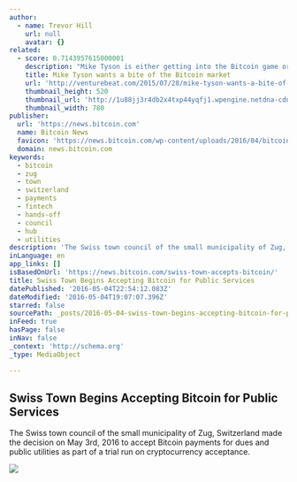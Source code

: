 ```yaml
---
author:
  - name: Trevor Hill
    url: null
    avatar: {}
related:
  - score: 0.7143957615000001
    description: "Mike Tyson is either getting into the Bitcoin game or is getting scammed out of a bunch of money. Tyson, a former heavyweight boxing world champion, tweeted a link this weekend to a website with the best URL you'll see all year: Coming soon... http://t.co/Blf592VtUW ... Changing the way we get change."
    title: Mike Tyson wants a bite of the Bitcoin market
    url: 'http://venturebeat.com/2015/07/28/mike-tyson-wants-a-bite-of-the-bitcoin-market/'
    thumbnail_height: 520
    thumbnail_url: 'http://1u88jj3r4db2x4txp44yqfj1.wpengine.netdna-cdn.com/wp-content/uploads/2015/07/tyson-780x520.jpg'
    thumbnail_width: 780
publisher:
  url: 'https://news.bitcoin.com'
  name: Bitcoin News
  favicon: 'https://news.bitcoin.com/wp-content/uploads/2016/04/bitcoin_fav.png'
  domain: news.bitcoin.com
keywords:
  - bitcoin
  - zug
  - town
  - switzerland
  - payments
  - fintech
  - hands-off
  - council
  - hub
  - utilities
description: 'The Swiss town council of the small municipality of Zug, Switzerland made the decision on May 3rd, 2016 to accept Bitcoin payments for dues and public utilities as part of a trial run on cryptocurrency acceptance.'
inLanguage: en
app_links: []
isBasedOnUrl: 'https://news.bitcoin.com/swiss-town-accepts-bitcoin/'
title: Swiss Town Begins Accepting Bitcoin for Public Services
datePublished: '2016-05-04T22:54:12.083Z'
dateModified: '2016-05-04T19:07:07.396Z'
starred: false
sourcePath: _posts/2016-05-04-swiss-town-begins-accepting-bitcoin-for-public-services.md
inFeed: true
hasPage: false
inNav: false
_context: 'http://schema.org'
_type: MediaObject

---
```

<article style=""><h1>Swiss Town Begins Accepting Bitcoin for Public Services</h1><p>The Swiss town council of the small municipality of Zug, Switzerland made the decision on May 3rd, 2016 to accept Bitcoin payments for dues and public utilities as part of a trial run on cryptocurrency acceptance.</p><img src="https://news.bitcoin.com/wp-content/uploads/2016/05/siwzerland-jokose.jpg" /></article>